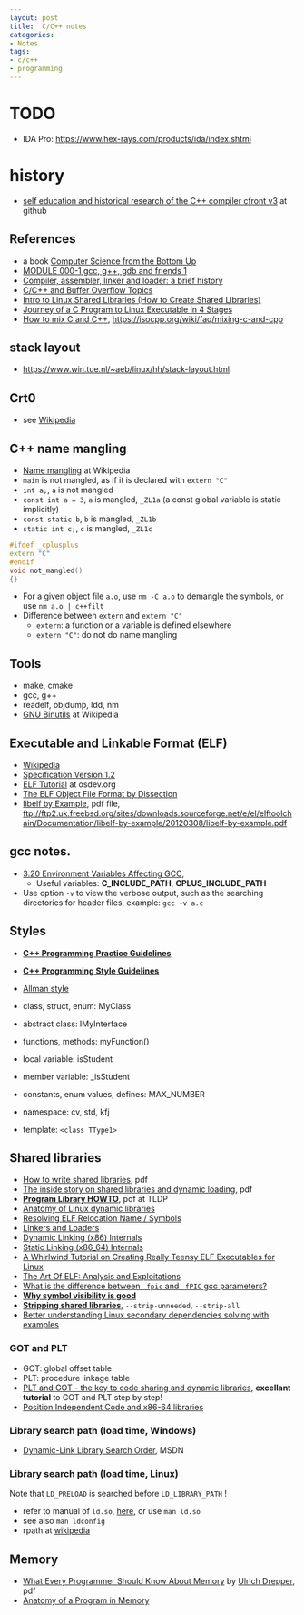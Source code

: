 ```yaml
---
layout: post
title:  C/C++ notes
categories:
- Notes
tags:
- c/c++
- programming
---
```


# TODO
 - IDA Pro: <https://www.hex-rays.com/products/ida/index.shtml>

# history
 - [self education and historical research of the C++ compiler cfront v3][42] at github

## References
 - a book [Computer Science from the Bottom Up][33]
 - [MODULE 000-1 gcc, g++, gdb and friends 1][2]
 - [Compiler, assembler, linker and loader: a brief history][1]
 - [C/C++ and Buffer Overflow Topics][4]
 - [Intro to Linux Shared Libraries (How to Create Shared Libraries)][8]
 - [Journey of a C Program to Linux Executable in 4 Stages][9]
 - [How to mix C and C++][14], <https://isocpp.org/wiki/faq/mixing-c-and-cpp>

## stack layout
 - <https://www.win.tue.nl/~aeb/linux/hh/stack-layout.html>

## Crt0
 - see [Wikipedia][12]

## C++ name mangling
 - [Name mangling][13] at Wikipedia
 - `main` is not mangled, as if it is declared with `extern "C"`
 - `int a;`, `a` is not mangled
 - `const int a = 3`, `a` is mangled, `_ZL1a` (a const global variable is static implicitly)
 - `const static b`, `b` is mangled, `_ZL1b`
 - `static int c;`, `c` is mangled, `_ZL1c`
```.cpp
#ifdef _cplusplus
extern "C"
#endif
void not_mangled()
{}
```
  - For a given object file `a.o`, use `nm -C a.o` to demangle the symbols, or use `nm a.o | c++filt`
  - Difference between `extern` and `extern "C"`
     - `extern`: a function or a variable is defined elsewhere
     - `extern "C"`: do not do name mangling
 
 
## Tools
 - make, cmake
 - gcc, g++
 - readelf, objdump, ldd, nm
 - [GNU Binutils][11] at Wikipedia
 
## Executable and Linkable Format (ELF)
 - [Wikipedia][5]
 - [Specification Version 1.2][6]
 - [ELF Tutorial][7] at osdev.org
 - [The ELF Object File Format by Dissection][10]
 - [libelf by Example][11], pdf file, <ftp://ftp2.uk.freebsd.org/sites/downloads.sourceforge.net/e/el/elftoolchain/Documentation/libelf-by-example/20120308/libelf-by-example.pdf>

## gcc notes.
 - [3.20 Environment Variables Affecting GCC][3], 
   - Useful variables: **C_INCLUDE_PATH**, **CPLUS_INCLUDE_PATH**
 - Use option `-v` to view the verbose output, such as the searching directories for header files, example: `gcc -v a.c`


## Styles
 - **[C++ Programming Practice Guidelines][15]**
 - **[C++ Programming Style Guidelines][16]**
 - [Allman style][17]

 - class, struct, enum: MyClass
 - abstract class: IMyInterface
 - functions, methods: myFunction()
 - local variable: isStudent
 - member variable: _isStudent
 - constants, enum values, defines: MAX_NUMBER
 - namespace: cv, std, kfj
 - template: `<class TType1>`
 
 
## Shared libraries
 - [How to write shared libraries][18], pdf
 - [The inside story on shared libraries and dynamic loading][19], pdf
 - **[Program Library HOWTO][34]**, pdf at TLDP
 - [Anatomy of Linux dynamic libraries][20]
 - [Resolving ELF Relocation Name / Symbols][21]
 - [Linkers and Loaders][22]
 - [Dynamic Linking (x86) Internals][23]
 - [Static Linking (x86_64) Internals][24]
 - [A Whirlwind Tutorial on Creating Really Teensy ELF Executables for Linux][25]
 - [The Art Of ELF: Analysis and Exploitations][26]
 - [What is the difference between `-fpic` and `-fPIC` gcc parameters?][27]
 - [**Why symbol visibility is good**][29]
 - **[Stripping shared libraries][31]**, `--strip-unneeded`, `--strip-all`
 - [Better understanding Linux secondary dependencies solving with examples][41]


### GOT and PLT
 - GOT: global offset table
 - PLT: procedure linkage table
 - [PLT and GOT - the key to code sharing and dynamic libraries][28], **excellant tutorial** to GOT and PLT step by step!
 - [Position Independent Code and x86-64 libraries][30]


### Library search path (load time, Windows)
 - [Dynamic-Link Library Search Order][38], MSDN

### Library search path (load time, Linux)
Note that `LD_PRELOAD` is searched before `LD_LIBRARY_PATH` !

 - refer to manual of `ld.so`, [here][39], or use `man ld.so`
 - see also `man ldconfig`
 - rpath at [wikipedia][40]

## Memory
 - [What Every Programmer Should Know About Memory][35] by [Ulrich Drepper][36], pdf
 - [Anatomy of a Program in Memory][37]





[42]: https://github.com/csukuangfj/cfront-3
[41]: http://www.kaizou.org/2015/01/linux-libraries/
[40]: https://en.wikipedia.org/wiki/Rpath
[39]: http://man7.org/linux/man-pages/man8/ld.so.8.html
[38]: https://msdn.microsoft.com/en-us/library/windows/desktop/ms682586(v=vs.85).aspx
[37]: http://duartes.org/gustavo/blog/post/anatomy-of-a-program-in-memory/
[36]: https://www.akkadia.org/drepper/
[35]: https://www.akkadia.org/drepper/cpumemory.pdf
[34]: http://www.tldp.org/HOWTO/pdf/Program-Library-HOWTO.pdf
[33]: http://www.bottomupcs.com/
[31]: https://www.technovelty.org/linux/stripping-shared-libraries.html
[30]: https://www.technovelty.org/category/c.html
[29]: https://www.technovelty.org/code/why-symbol-visibility-is-good.html
[28]: https://www.technovelty.org/linux/plt-and-got-the-key-to-code-sharing-and-dynamic-libraries.html
[27]: http://stackoverflow.com/questions/3544035/what-is-the-difference-between-fpic-and-fpic-gcc-parameters
[26]: http://fluxius.handgrep.se/2011/10/20/the-art-of-elf-analysises-and-exploitations/
[25]: http://www.muppetlabs.com/~breadbox/software/tiny/teensy.html
[24]: http://sploitfun.blogspot.de/2013/07/static-linking-x8664-internals.html
[23]: http://sploitfun.blogspot.de/2013/06/dynamic-linking-internals.html
[22]: http://www.linuxjournal.com/article/6463
[21]: http://em386.blogspot.de/2006/10/resolving-elf-relocation-name-symbols.html
[20]: https://www.ibm.com/developerworks/library/l-dynamic-libraries/
[19]: https://cseweb.ucsd.edu/~gbournou/CSE131/the_inside_story_on_shared_libraries_and_dynamic_loading.pdf
[18]: https://www.akkadia.org/drepper/dsohowto.pdf
[17]: https://en.wikipedia.org/wiki/Indent_style#Allman_style
[16]: http://geosoft.no/development/cppstyle.html
[15]: http://geosoft.no/development/cpppractice.html
[14]: https://isocpp.org/wiki/faq/mixing-c-and-cpp
[13]: https://en.wikipedia.org/wiki/Name_mangling#Name_mangling_in_C.2B.2B
[12]: https://en.wikipedia.org/wiki/Crt0
[11]: https://en.wikipedia.org/wiki/GNU_Binutils
[10]: http://www.linuxjournal.com/article/1060
[9]: http://www.thegeekstuff.com/2011/10/c-program-to-an-executable/
[8]: http://www.thegeekstuff.com/2012/06/linux-shared-libraries/
[7]: http://wiki.osdev.org/ELF_Tutorial
[6]: http://refspecs.linuxbase.org/elf/elf.pdf
[5]: https://en.wikipedia.org/wiki/Executable_and_Linkable_Format
[4]: http://www.tenouk.com/cncplusplusbufferoverflow.html
[3]: https://gcc.gnu.org/onlinedocs/gcc/Environment-Variables.html
[2]: http://www.tenouk.com/Module000.html
[1]: http://www.tenouk.com/ModuleW.html
